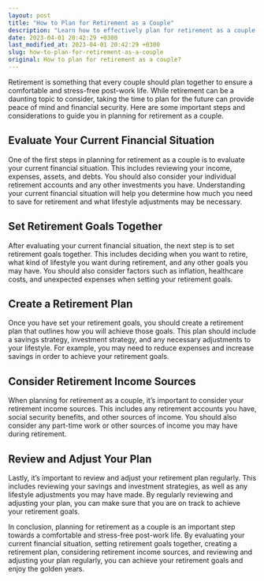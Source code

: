 ```yaml
---
layout: post
title: "How to Plan for Retirement as a Couple"
description: "Learn how to effectively plan for retirement as a couple by following these important steps and considerations."
date: 2023-04-01 20:42:29 +0300
last_modified_at: 2023-04-01 20:42:29 +0300
slug: how-to-plan-for-retirement-as-a-couple
original: How to plan for retirement as a couple?
---
```

Retirement is something that every couple should plan together to ensure a comfortable and stress-free post-work life. While retirement can be a daunting topic to consider, taking the time to plan for the future can provide peace of mind and financial security. Here are some important steps and considerations to guide you in planning for retirement as a couple.

## Evaluate Your Current Financial Situation

One of the first steps in planning for retirement as a couple is to evaluate your current financial situation. This includes reviewing your income, expenses, assets, and debts. You should also consider your individual retirement accounts and any other investments you have. Understanding your current financial situation will help you determine how much you need to save for retirement and what lifestyle adjustments may be necessary.

## Set Retirement Goals Together

After evaluating your current financial situation, the next step is to set retirement goals together. This includes deciding when you want to retire, what kind of lifestyle you want during retirement, and any other goals you may have. You should also consider factors such as inflation, healthcare costs, and unexpected expenses when setting your retirement goals.

## Create a Retirement Plan

Once you have set your retirement goals, you should create a retirement plan that outlines how you will achieve those goals. This plan should include a savings strategy, investment strategy, and any necessary adjustments to your lifestyle. For example, you may need to reduce expenses and increase savings in order to achieve your retirement goals.

## Consider Retirement Income Sources

When planning for retirement as a couple, it’s important to consider your retirement income sources. This includes any retirement accounts you have, social security benefits, and other sources of income. You should also consider any part-time work or other sources of income you may have during retirement.

## Review and Adjust Your Plan

Lastly, it’s important to review and adjust your retirement plan regularly. This includes reviewing your savings and investment strategies, as well as any lifestyle adjustments you may have made. By regularly reviewing and adjusting your plan, you can make sure that you are on track to achieve your retirement goals.

In conclusion, planning for retirement as a couple is an important step towards a comfortable and stress-free post-work life. By evaluating your current financial situation, setting retirement goals together, creating a retirement plan, considering retirement income sources, and reviewing and adjusting your plan regularly, you can achieve your retirement goals and enjoy the golden years.